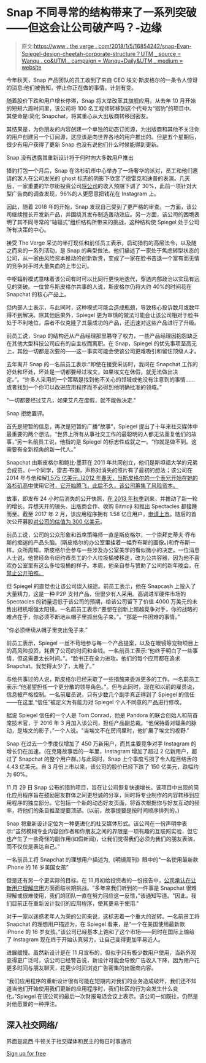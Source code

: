 # Snap 不同寻常的结构带来了一系列突破——但这会让公司破产吗？-边缘

> 原文:[https://www . the verge . com/2018/1/5/16854242/snap-Evan-Spiegel-design-cheetah-corporate-structure？UTM _ source = Wanqu . co&UTM _ campaign = Wanqu+Daily&UTM _ medium = website](https://www.theverge.com/2018/1/5/16854242/snap-evan-spiegel-redesign-cheetah-corporate-structure?utm_source=wanqu.co&utm_campaign=Wanqu+Daily&utm_medium=website)

今年秋天，Snap 产品团队的员工收到了来自 CEO 埃文·斯皮格尔的一条令人惊讶的消息:他们被告知，停止你正在做的事情。计划有变。

随着股价下跌和用户增长停滞，Snap 将大举改革其旗舰应用。从去年 10 月开始的短短六周时间里，该公司将 100 名工程师转移到这个代号为“猎豹”的项目中。其使命是:简化 Snapchat，将其重心从大出版商转移回密友。

其结果是，为你朋友的内容创建一个单独的动态订阅源，为出版商和其他不关注你的用户创建另一个订阅源，这应该是向世界各地的用户推出的。但是五个星期后，很少有用户获得了更新 Snap 也没有说他们什么时候能得到更新。

Snap 没有透露其重新设计将于何时向大多数用户推出

猎豹打包一个月后，Snap 在洛杉矶市中心举办了一场奢华的派对，员工和他们邀请的客人在公司发光的 ghost 标志的阴影下欣赏了德雷克和迪普的表演。几天后，一家重要的华尔街投资公司[将公司](https://www.cnbc.com/2018/01/04/snap-shares-fall-after-cowen-downgrades-predicts-30-percent-slide.html)的收入预期下调了 30%，此前一项针对大型广告商的调查发现，96%的人更愿意把钱花在 Instagram 上。

因此，随着 2018 年的开始，Snap 发现自己受到了更严格的审查。一方面，该公司继续擅长开发新产品，并围绕其发布制造轰动效应。另一方面，该公司的困境表明了其不同寻常的“轴辐式”组织结构所带来的挑战，这种结构使 Spiegel 处于公司所有决策的中心。

接受 The Verge 采访的半打现任和前任员工表示，启动猎豹的高层法令，以及随之而来的一系列活动，是 Snap 的典型做法。他们描述了一家处于焦虑转型状态的公司，从一家由风险资本推动的创新新贵，变成了一家在脸书击退一个富有而无情的竞争对手时大量失血的上市公司。

中枢辐射模式意味着该公司有时可以比同行更快地迭代，穿透内部政治以实现有远见的突破。一位曾与斯皮格尔共事的人说，斯皮格尔仍将大约 40%的时间花在 Snapchat 的核心产品上。

但内部人士表示，与此同时，这种模式可能会造成瓶颈，导致核心投诉数月或数年得不到解决。除其他后果外，Spiegel 更为审慎的做法可能会让该公司相对于脸书处于不利地位，后者不仅克隆了其最成功的产品，还迅速对这些产品进行了升级。

前员工说，Snap 的结构还从产品经理那里篡夺了权力，一些产品经理因抱怨缺乏在其他大型科技公司应有的自主权而离职。在 Snap，Spiegel 的优先事项至高无上，其他一切都是次要的——这一事实可能会使该公司更难吸引和留住顶级人才。

去年离开 Snap 的一名前员工表示:“即使在接受采访时，我问在 Snapchat 工作的好处和坏处，坏处是一切都要经过埃文，如果埃文在休假，就无法做出决定。”。“许多人采用的一个策略是找到他不关心的领域或他没有注意到的事情……或者找到一个你可以改进应用程序而不必得到他明确批准的领域。”

"一切都要经过艾凡，如果艾凡在度假，就不能做决定."

Snap 拒绝置评。

首先是短暂的信息，再次是短暂的广播“故事”，Spiegel 提出了十年来社交媒体中最重要的两个想法。“世界上所有从事社交工作的最聪明的人都无法重复他们的故事，”另一名前员工说，他指的是 Spiegel 的标志性成就之一。“你就是做不到。这需要有全新视角的新一代人。”

Snapchat 由斯皮格尔和鲍比·墨菲在 2011 年共同创立，他们是斯坦福大学的兄弟会成员。(一个同学，雷吉·布朗，声称对消失的照片有了最初的想法；该公司在 2014 年与他和解[1.575 亿美元。)2012 年春天，当斯皮格尔的一个表兄开始在她的洛杉矶高中](http://www.businessinsider.com/snapchat-paid-third-cofounder-reggie-brown-158-million-to-disappear-2017-2)使用它[时，它开始腾飞，此后不久，该公司筹集了风险资本。](http://www.businessinsider.com/the-rise-of-snapchat-from-a-stanford-frat-house-to-a-3-billion-ipo-2017-1/#but-picaboo-wasnt-a-smash-hit-by-the-end-of-the-summer-it-only-had-127-users-then-brown-spiegel-and-murphy-had-a-fight-over-the-startups-ownership-it-ended-up-in-spiegel-hanging-up-the-phone-and-locking-brown-out-of-all-the-startups-accounts-the-move-would-later-cost-them-millions-5)

故事，即发布 24 小时后消失的公开快照，[在 2013 年秋季](/2013/10/3/4791934/snapchats-next-big-thing-stories-that-dont-just-disappear)到来，并推动了新一轮的增长。异想天开的镜头、出版商合作、收购 Bitmoji 和推出 Spectacles 都接踵而至。截至 2017 年 2 月，该应用程序拥有 1.58 亿日用户，[申请上市](/2017/2/2/14451972/snap-ipo)。随后的首次公开募股[对公司的估值为 300 亿美元](/2017/3/2/14788974/snap-snapchat-public-offering-ipo-today-valuation)。

前员工说，公司的公众形象和首席策略师一直是斯皮格尔，一个崇拜史蒂夫·乔布斯的痴迷的产品头脑。(斯皮格尔的办公室里挂着一幅乔布斯的画像。)和乔布斯一样，众所周知，斯皮格尔会参与一些涉及办公室美学的看似微小的决定。一位消息人士说，他曾经命令纽约市员工的个人垃圾桶被移走，改为公共容器，因为他不喜欢办公室里有这么多垃圾桶的样子。本周，他亲自参与赞助了公司的新年晚会，在[禁止公开拍照。](https://www.thedailybeast.com/snapchat-blocked-guests-at-its-lavish-nye-party-from-posting-on-snapchat-8)

但 Spiegel 的直觉也让该公司误入歧途。前员工表示，他在 Snapcash 上投入了大量精力，这是一种 P2P 支付产品，但很少有人采用。高调进军硬件市场的 Spectacles 的销量远低于该公司的预期，给该公司留下了价值 4000 万美元的未售出相机增强太阳镜。一名前员工表示:“要想在创新上超越竞争对手，你的战略的难点在于，你必须不断地从帽子里抓出兔子来。”。“那是一件困难的事情。”

"你必须继续从帽子里变出兔子来."

前员工表示，Spiegel 一丝不苟地参与每一个产品提案，以及在眼镜等宠物项目上的高风险投资，耗费了公司的时间和金钱。一名前员工表示:“他终于明白了一些事情，但这需要太长时间。”。“脸书正在全力进攻。他们的每个应用都在追求 Snapchat。我觉得太少了，太晚了。”

与他共事过的人说，斯皮格尔已经采取了一些措施来委派更多的工作。一名前员工表示:“他渴望担任一个更分散的领导角色。”。但与此同时，现在和以前的雇员说，信息被严格控制。一名前雇员说，只有少数几个副手真正得到了 Spiegel 的信任——在这里,“信任”被定义为有能力对 Spiegel 个人不同意的产品进行修改。

据说 Spiegel 信任的一个人是 Tom Conrad，他是 Pandora 的联合创始人和前首席技术官，于 2016 年 3 月加入该公司，担任产品副总裁。“他保持着对辐条的脉动，是埃文的影子，”一个人说。"当埃文不在房间里时，他扩展了埃文的视野."

Snap 在过去一个季度仅增加了 450 万新用户，而其主要竞争对手 Instagram 的增长仍在加速。(在克隆故事后的一年里，Instagram 增加了超过 2 亿新用户，超过了 Snapchat 的整个用户群。)与此同时，Snap 上个季度亏损了令人瞠目结舌的 4.43 亿美元。自 3 月份上市以来，该公司的股价已经下跌了 150 亿美元，跌幅约为 60%。

11 月 29 日 Snap 公布的猎豹项目，旨在让公司恢复快速增长。该项目中出现的简化应用程序旨在鼓励密友群体之间更坦诚的分享，同时将专业制作的内容转移到应用程序的独立部分。它包括一个新的动态好友页面，将首次根据你与好友互动的频率，将他们的条目推至提要顶部。(以前，故事提要是按时间顺序排列的。)

Snap 将重新设计定位为一种更进化的社交媒体形式。该公司在一份声明中表示:“虽然模糊专业内容创作者和你朋友之间的界限是一项有趣的互联网实验，但它也产生了一些奇怪的副作用(如假新闻)，让我们觉得我们必须为我们的朋友表演，而不仅仅是表达自己。”

一名前员工将 Snapchat 的理想用户描述为,《明镜周刊》眼中的“一名使用最新款 iPhone 的 16 岁美国女孩”

但是还有另一个更实际的目标。在 11 月初给投资者的一份报告中，[公司承认在让新用户理解应用](/2017/11/7/16620740/snapchat-redesigned-app-announced)方面面临长期挑战。“多年来我们听到的一件事是 Snapchat 很难理解或很难使用，我们的团队一直在努力回应这一反馈，”该通知写道。"因此，我们目前正在重新设计我们的应用程序，使其更易于使用."

对于一家以迷惑老年人为荣的公司来说，这标志着一个重大的逆转。一名前员工将 Snapchat 的理想用户描述为，在 Spiegel 看来，是“一个在美国使用最新款 iPhone 的 16 岁女孩。”该公司已经基本上饱和了这个市场——同时在国际上输给了 Instagram 现在终于开始认真努力，让自己变得更加平易近人。

进展缓慢。虽然新设计是在 11 月宣布的，但似乎只有极少数用户使用，当新外观变得更广泛时，该公司已经警告说，新设计可能会导致广告收入下降，因为用户花更多时间与朋友聊天，花更少时间浏览广告密集的出版商内容。

“我们应用程序的重新设计很有可能在短期内对我们的业务造成破坏，我们还不知道当他们开始使用我们更新的应用程序时，我们社区的行为会发生什么变化，”Spiegel 在该公司的最后一次财报电话会议上表示。该公司一如既往，仍然是对他愿景的一种押注。

## 深入社交网络/

界面是凯西·牛顿关于社交媒体和民主的每日时事通讯

[Sign up for free](https://www.getrevue.co/profile/caseynewton)